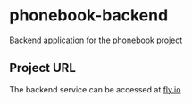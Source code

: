 # phonebook-backend
Backend application for the phonebook project

## Project URL
The backend service can be accessed at [fly.io](https://tta13-phonebook.fly.dev/)
